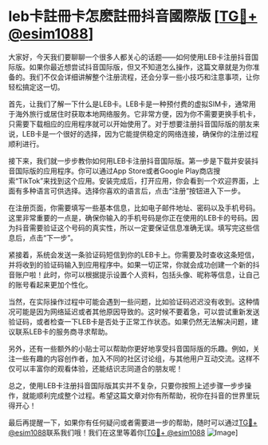 # leb卡註冊卡怎麽註冊抖音國際版 [[TG💪+ @esim1088](https://t.me/s/esim1088)]

大家好，今天我们要聊聊一个很多人都关心的话题——如何使用LEB卡注册抖音国际版。如果你最近想尝试抖音国际版，但又不知道怎么操作，这篇文章就是为你准备的。我们不仅会详细讲解整个注册流程，还会分享一些小技巧和注意事项，让你轻松搞定这一切。

首先，让我们了解一下什么是LEB卡。LEB卡是一种预付费的虚拟SIM卡，通常用于海外旅行或居住时获取本地网络服务。它非常方便，因为你不需要更换手机卡，只需要下载相应的应用程序就可以开始使用了。对于想要注册抖音国际版的朋友来说，LEB卡是一个很好的选择，因为它能提供稳定的网络连接，确保你的注册过程顺利进行。

接下来，我们就一步步教你如何用LEB卡注册抖音国际版。第一步是下载并安装抖音国际版的应用程序。你可以通过App Store或者Google Play商店搜索“TikTok”来找到这个应用。安装完成后，打开应用，你会看到一个欢迎界面，上面有多种语言可供选择。选择你喜欢的语言后，点击“注册”按钮进入下一步。

在注册页面，你需要填写一些基本信息，比如电子邮件地址、密码以及手机号码。这里非常重要的一点是，确保你输入的手机号码是你正在使用的LEB卡的号码。因为抖音需要验证这个号码的真实性，所以一定要保证信息准确无误。填写完这些信息后，点击“下一步”。

紧接着，系统会发送一条验证码短信到你的LEB卡上。你需要及时查收这条短信，并将收到的验证码输入到应用程序中。如果一切正常，你就会成功创建一个新的抖音账户啦！此时，你可以根据提示设置个人资料，包括头像、昵称等信息，让自己的账号看起来更加个性化。

当然，在实际操作过程中可能会遇到一些问题，比如验证码迟迟没有收到。这种情况可能是因为网络延迟或者其他原因导致的。这时候不要着急，可以尝试重新发送验证码，或者检查一下LEB卡是否处于正常工作状态。如果仍然无法解决问题，建议联系LEB卡的服务商寻求帮助。

另外，还有一些额外的小贴士可以帮助你更好地享受抖音国际版的乐趣。例如，关注一些有趣的内容创作者，加入不同的社区讨论组，与其他用户互动交流。这样不仅可以丰富你的观看体验，还能结识志同道合的朋友呢！

总之，使用LEB卡注册抖音国际版其实并不复杂，只要你按照上述步骤一步步操作，就能顺利完成整个过程。希望这篇文章对你有所帮助，祝你在抖音的世界里玩得开心！

最后再提醒一下，如果你有任何疑问或者需要进一步的帮助，随时可以通过[TG💪+ @esim1088](https://t.me/s/esim1088)联系我们哦！我们在这里等着你[[TG💪+ @esim1088](https://t.me/s/esim1088) ![Image](https://i.postimg.cc/4NQfJmqS/Snipaste-2025-05-13-00-14-12.png)]